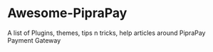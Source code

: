 # Awesome-PipraPay
A list of Plugins, themes, tips n tricks, help articles around PipraPay Payment Gateway
